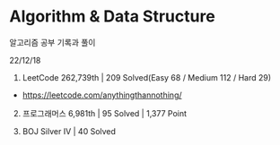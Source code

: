 # Algorithm & Data Structure

알고리즘 공부 기록과 풀이

22/12/18

1. LeetCode 262,739th | 209 Solved(Easy 68 / Medium 112 / Hard 29)
- https://leetcode.com/anythingthannothing/

2. 프로그래머스 6,981th | 95 Solved | 1,377 Point

3. BOJ Silver IV | 40 Solved